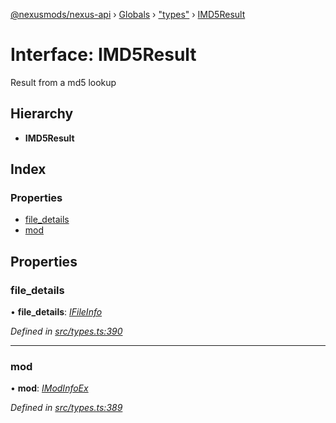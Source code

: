 [@nexusmods/nexus-api](../README.md) › [Globals](../globals.md) › ["types"](../modules/_types_.md) › [IMD5Result](_types_.imd5result.md)

# Interface: IMD5Result

Result from a md5 lookup

## Hierarchy

* **IMD5Result**

## Index

### Properties

* [file_details](_types_.imd5result.md#file_details)
* [mod](_types_.imd5result.md#mod)

## Properties

###  file_details

• **file_details**: *[IFileInfo](_types_.ifileinfo.md)*

*Defined in [src/types.ts:390](https://github.com/Nexus-Mods/node-nexus-api/blob/af3f187/src/types.ts#L390)*

___

###  mod

• **mod**: *[IModInfoEx](_types_.imodinfoex.md)*

*Defined in [src/types.ts:389](https://github.com/Nexus-Mods/node-nexus-api/blob/af3f187/src/types.ts#L389)*
